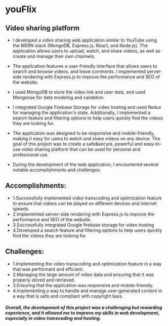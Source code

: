 # youFlix
## Video sharing platform

- I developed a video sharing web application similar to YouTube using the MERN stack (MongoDB, Express.js, React, and Node.js). The application allows users to upload, watch, and share videos, as well as create and manage their own channels.

- The application features a user-friendly interface that allows users to search and browse videos, and leave comments. I implemented server-side rendering with Express.js to improve the performance and SEO of the website.

- I used MongoDB to store the video link and user data, and used Mongoose for data modeling and validation.

- I integrated Google Firebase Storage for video hosting and used Redux for managing the application's state. Additionally, I implemented a search feature and filtering options to help users quickly find the videos they are looking for.

- The application was designed to be responsive and mobile-friendly, making it easy for users to watch and share videos on any device. The goal of this project was to create a safe&secure, powerful and easy-to-use video sharing platform that can be used for personal and professional use.

- During the development of the web application, I encountered several notable accomplishments and challenges:

## Accomplishments:

- 1.Successfully implemented video transcoding and optimization feature to ensure that videos can be played on different devices and internet speeds.
- 2.Implemented server-side rendering with Express.js to improve the performance and SEO of the website.
- 3.Successfully integrated Google firebase storage for video hosting
- 4.Developed a search feature and filtering options to help users quickly find the videos they are looking for.

## Challenges:

- 1.Implementing the video transcoding and optimization feature in a way that was performant and efficient.
- 2.Managing the large amount of video data and ensuring that it was properly stored and retrieved.
- 3.Ensuring that the application was responsive and mobile-friendly.
- 4.Implementing a way to handle and manage user-generated content in a way that is safe and compliant with copyright laws.


##### Overall, the development of this project was a challenging but rewarding experience, and it allowed me to improve my skills in web development, especially in video transcoding and hosting.
